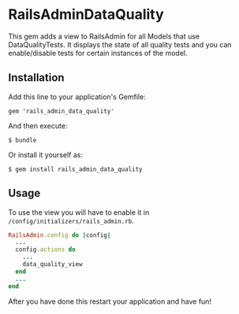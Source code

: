 # RailsAdminDataQuality

This gem adds a view to RailsAdmin for all Models that use DataQualityTests.
It displays the state of all quality tests and you can enable/disable tests for certain instances of the model.

## Installation

Add this line to your application's Gemfile:

    gem 'rails_admin_data_quality'

And then execute:

    $ bundle

Or install it yourself as:

    $ gem install rails_admin_data_quality

## Usage

To use the view you will have to enable it in `/config/initializers/rails_admin.rb`.

```ruby
RailsAdmin.config do |config|
  ...
  config.actions do
    ...
    data_quality_view
  end
  ...
end
```

After you have done this restart your application and have fun!
